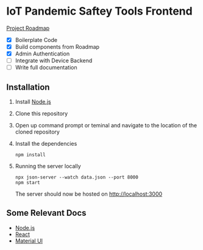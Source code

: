 # IoT Pandemic Saftey Tools Frontend

[Project Roadmap](https://github.com/SWENG-Group-9/Frontend/projects/1)

- [x] Boilerplate Code
- [x] Build components from Roadmap
- [x] Admin Authentication
- [ ] Integrate with Device Backend
- [ ] Write full documentation

## Installation

1. Install [Node.js](https://nodejs.org)
2. Clone this repository
3. Open up command prompt or teminal and navigate to the location of the cloned repository
4. Install the dependencies

   ```Shell Session
   npm install
   ```

5. Running the server locally

   ```Shell Session
   npx json-server --watch data.json --port 8000
   npm start
   ```

   The server should now be hosted on [http://localhost:3000](http://localhost:3000)

## Some Relevant Docs

- [Node.js](https://nodejs.org/en/docs/)
- [React](https://reactjs.org/docs/getting-started.html)
- [Material UI](https://material-ui.com/)
